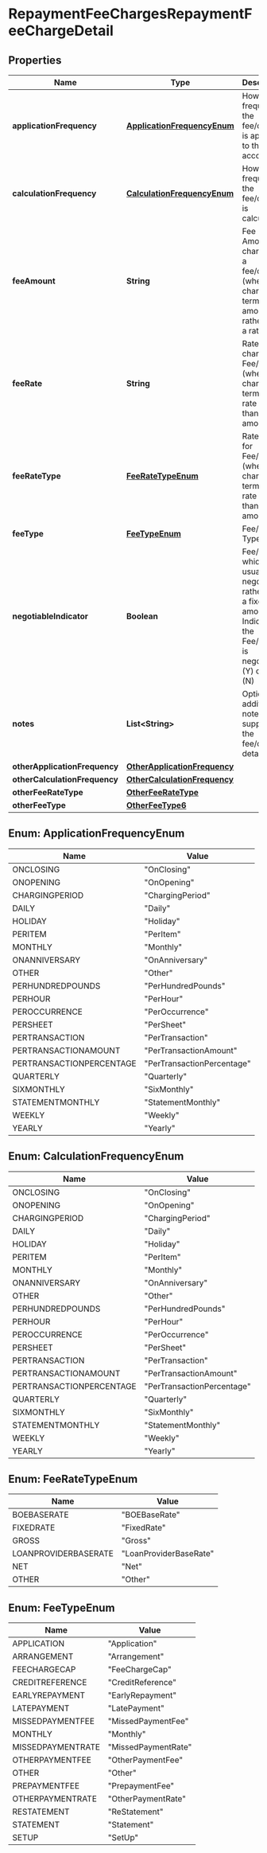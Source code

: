 
# RepaymentFeeChargesRepaymentFeeChargeDetail

## Properties
Name | Type | Description | Notes
------------ | ------------- | ------------- | -------------
**applicationFrequency** | [**ApplicationFrequencyEnum**](#ApplicationFrequencyEnum) | How frequently the fee/charge is applied to the account | 
**calculationFrequency** | [**CalculationFrequencyEnum**](#CalculationFrequencyEnum) | How frequently the fee/charge is calculated | 
**feeAmount** | **String** | Fee Amount charged for a fee/charge (where it is charged in terms of an amount rather than a rate) |  [optional]
**feeRate** | **String** | Rate charged for Fee/Charge (where it is charged in terms of a rate rather than an amount) |  [optional]
**feeRateType** | [**FeeRateTypeEnum**](#FeeRateTypeEnum) | Rate type for Fee/Charge (where it is charged in terms of a rate rather than an amount) |  [optional]
**feeType** | [**FeeTypeEnum**](#FeeTypeEnum) | Fee/Charge Type | 
**negotiableIndicator** | **Boolean** | Fee/charge which is usually negotiable rather than a fixed amount. Indicates if the Fee/charge is negotiable (Y) or Fixed (N) |  [optional]
**notes** | **List&lt;String&gt;** | Optional additional notes to supplement the fee/charge details. |  [optional]
**otherApplicationFrequency** | [**OtherApplicationFrequency**](OtherApplicationFrequency.md) |  |  [optional]
**otherCalculationFrequency** | [**OtherCalculationFrequency**](OtherCalculationFrequency.md) |  |  [optional]
**otherFeeRateType** | [**OtherFeeRateType**](OtherFeeRateType.md) |  |  [optional]
**otherFeeType** | [**OtherFeeType6**](OtherFeeType6.md) |  |  [optional]


<a name="ApplicationFrequencyEnum"></a>
## Enum: ApplicationFrequencyEnum
Name | Value
---- | -----
ONCLOSING | &quot;OnClosing&quot;
ONOPENING | &quot;OnOpening&quot;
CHARGINGPERIOD | &quot;ChargingPeriod&quot;
DAILY | &quot;Daily&quot;
HOLIDAY | &quot;Holiday&quot;
PERITEM | &quot;PerItem&quot;
MONTHLY | &quot;Monthly&quot;
ONANNIVERSARY | &quot;OnAnniversary&quot;
OTHER | &quot;Other&quot;
PERHUNDREDPOUNDS | &quot;PerHundredPounds&quot;
PERHOUR | &quot;PerHour&quot;
PEROCCURRENCE | &quot;PerOccurrence&quot;
PERSHEET | &quot;PerSheet&quot;
PERTRANSACTION | &quot;PerTransaction&quot;
PERTRANSACTIONAMOUNT | &quot;PerTransactionAmount&quot;
PERTRANSACTIONPERCENTAGE | &quot;PerTransactionPercentage&quot;
QUARTERLY | &quot;Quarterly&quot;
SIXMONTHLY | &quot;SixMonthly&quot;
STATEMENTMONTHLY | &quot;StatementMonthly&quot;
WEEKLY | &quot;Weekly&quot;
YEARLY | &quot;Yearly&quot;


<a name="CalculationFrequencyEnum"></a>
## Enum: CalculationFrequencyEnum
Name | Value
---- | -----
ONCLOSING | &quot;OnClosing&quot;
ONOPENING | &quot;OnOpening&quot;
CHARGINGPERIOD | &quot;ChargingPeriod&quot;
DAILY | &quot;Daily&quot;
HOLIDAY | &quot;Holiday&quot;
PERITEM | &quot;PerItem&quot;
MONTHLY | &quot;Monthly&quot;
ONANNIVERSARY | &quot;OnAnniversary&quot;
OTHER | &quot;Other&quot;
PERHUNDREDPOUNDS | &quot;PerHundredPounds&quot;
PERHOUR | &quot;PerHour&quot;
PEROCCURRENCE | &quot;PerOccurrence&quot;
PERSHEET | &quot;PerSheet&quot;
PERTRANSACTION | &quot;PerTransaction&quot;
PERTRANSACTIONAMOUNT | &quot;PerTransactionAmount&quot;
PERTRANSACTIONPERCENTAGE | &quot;PerTransactionPercentage&quot;
QUARTERLY | &quot;Quarterly&quot;
SIXMONTHLY | &quot;SixMonthly&quot;
STATEMENTMONTHLY | &quot;StatementMonthly&quot;
WEEKLY | &quot;Weekly&quot;
YEARLY | &quot;Yearly&quot;


<a name="FeeRateTypeEnum"></a>
## Enum: FeeRateTypeEnum
Name | Value
---- | -----
BOEBASERATE | &quot;BOEBaseRate&quot;
FIXEDRATE | &quot;FixedRate&quot;
GROSS | &quot;Gross&quot;
LOANPROVIDERBASERATE | &quot;LoanProviderBaseRate&quot;
NET | &quot;Net&quot;
OTHER | &quot;Other&quot;


<a name="FeeTypeEnum"></a>
## Enum: FeeTypeEnum
Name | Value
---- | -----
APPLICATION | &quot;Application&quot;
ARRANGEMENT | &quot;Arrangement&quot;
FEECHARGECAP | &quot;FeeChargeCap&quot;
CREDITREFERENCE | &quot;CreditReference&quot;
EARLYREPAYMENT | &quot;EarlyRepayment&quot;
LATEPAYMENT | &quot;LatePayment&quot;
MISSEDPAYMENTFEE | &quot;MissedPaymentFee&quot;
MONTHLY | &quot;Monthly&quot;
MISSEDPAYMENTRATE | &quot;MissedPaymentRate&quot;
OTHERPAYMENTFEE | &quot;OtherPaymentFee&quot;
OTHER | &quot;Other&quot;
PREPAYMENTFEE | &quot;PrepaymentFee&quot;
OTHERPAYMENTRATE | &quot;OtherPaymentRate&quot;
RESTATEMENT | &quot;ReStatement&quot;
STATEMENT | &quot;Statement&quot;
SETUP | &quot;SetUp&quot;



